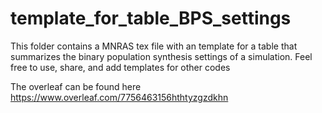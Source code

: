 # template_for_table_BPS_settings
This folder contains a MNRAS tex file with an template for a table that summarizes the binary population synthesis settings of a simulation. Feel free to use, share,  and add templates for other codes

The overleaf can be found here https://www.overleaf.com/7756463156hthtyzgzdkhn 
